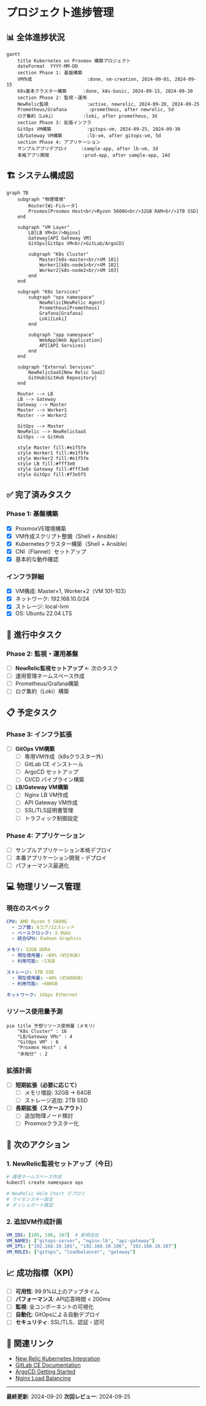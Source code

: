 # プロジェクト進捗管理

## 📊 全体進捗状況

```mermaid
gantt
    title Kubernetes on Proxmox 構築プロジェクト
    dateFormat  YYYY-MM-DD
    section Phase 1: 基盤構築
    VM作成                    :done, vm-creation, 2024-09-01, 2024-09-15
    K8s基本クラスター構築      :done, k8s-basic, 2024-09-15, 2024-09-20
    section Phase 2: 監視・運用
    NewRelic監視              :active, newrelic, 2024-09-20, 2024-09-25
    Prometheus/Grafana        :prometheus, after newrelic, 5d
    ログ集約（Loki）          :loki, after prometheus, 3d
    section Phase 3: 拡張インフラ
    GitOps VM構築             :gitops-vm, 2024-09-25, 2024-09-30
    LB/Gateway VM構築         :lb-vm, after gitops-vm, 5d
    section Phase 4: アプリケーション
    サンプルアプリデプロイ     :sample-app, after lb-vm, 3d
    本格アプリ開発            :prod-app, after sample-app, 14d
```

## 🏗️ システム構成図

```mermaid
graph TB
    subgraph "物理環境"
        Router[Wi-Fiルータ]
        Proxmox[Proxmox Host<br/>Ryzen 5600G<br/>32GB RAM<br/>1TB SSD]
    end
    
    subgraph "VM Layer"
        LB[LB VM<br/>Nginx]
        Gateway[API Gateway VM]
        GitOps[GitOps VM<br/>GitLab/ArgoCD]
        
        subgraph "K8s Cluster"
            Master[k8s-master<br/>VM 101]
            Worker1[k8s-node1<br/>VM 102]
            Worker2[k8s-node2<br/>VM 103]
        end
    end
    
    subgraph "K8s Services"
        subgraph "ops namespace"
            NewRelic[NewRelic Agent]
            Prometheus[Prometheus]
            Grafana[Grafana]
            Loki[Loki]
        end
        
        subgraph "app namespace"
            WebApp[Web Application]
            API[API Services]
        end
    end
    
    subgraph "External Services"
        NewRelicSaaS[New Relic SaaS]
        GitHub[GitHub Repository]
    end
    
    Router --> LB
    LB --> Gateway
    Gateway --> Master
    Master --> Worker1
    Master --> Worker2
    
    GitOps --> Master
    NewRelic --> NewRelicSaaS
    GitOps --> GitHub
    
    style Master fill:#e1f5fe
    style Worker1 fill:#e1f5fe
    style Worker2 fill:#e1f5fe
    style LB fill:#fff3e0
    style Gateway fill:#fff3e0
    style GitOps fill:#f3e5f5
```

## ✅ 完了済みタスク

### Phase 1: 基盤構築

- [x] ProxmoxVE環境構築
- [x] VM作成スクリプト整備（Shell + Ansible）
- [x] Kubernetesクラスター構築（Shell + Ansible）
- [x] CNI（Flannel）セットアップ
- [x] 基本的な動作確認

### インフラ詳細

- [x] VM構成: Master×1, Worker×2（VM 101-103）
- [x] ネットワーク: 192.168.10.0/24
- [x] ストレージ: local-lvm
- [x] OS: Ubuntu 22.04 LTS

## 🔄 進行中タスク

### Phase 2: 監視・運用基盤

- [ ] **NewRelic監視セットアップ** ← 次のタスク
- [ ] 運用管理ネームスペース作成
- [ ] Prometheus/Grafana構築
- [ ] ログ集約（Loki）構築

## 📋 予定タスク

### Phase 3: インフラ拡張

- [ ] **GitOps VM構築**
  - [ ] 専用VM作成（k8sクラスター外）
  - [ ] GitLab CE インストール
  - [ ] ArgoCD セットアップ
  - [ ] CI/CD パイプライン構築

- [ ] **LB/Gateway VM構築**
  - [ ] Nginx LB VM作成
  - [ ] API Gateway VM作成
  - [ ] SSL/TLS証明書管理
  - [ ] トラフィック制御設定

### Phase 4: アプリケーション

- [ ] サンプルアプリケーション本格デプロイ
- [ ] 本番アプリケーション開発・デプロイ
- [ ] パフォーマンス最適化

## 💻 物理リソース管理

### 現在のスペック

```yaml
CPU: AMD Ryzen 5 5600G
  - コア数: 6コア/12スレッド
  - ベースクロック: 3.9GHz
  - 統合GPU: Radeon Graphics

メモリ: 32GB DDR4
  - 現在使用量: ~60% (約19GB)
  - 利用可能: ~13GB

ストレージ: 1TB SSD
  - 現在使用量: ~40% (約400GB)
  - 利用可能: ~600GB

ネットワーク: 1Gbps Ethernet
```

### リソース使用量予測

```mermaid
pie title 予想リソース使用量（メモリ）
    "K8s Cluster" : 16
    "LB/Gateway VMs" : 4
    "GitOps VM" : 6
    "Proxmox Host" : 4
    "余裕分" : 2
```

### 拡張計画

- [ ] **短期拡張（必要に応じて）**
  - [ ] メモリ増設: 32GB → 64GB
  - [ ] ストレージ追加: 2TB SSD
  
- [ ] **長期拡張（スケールアウト）**
  - [ ] 追加物理ノード検討
  - [ ] Proxmoxクラスター化

## 🎯 次のアクション

### 1. NewRelic監視セットアップ（今日）

```bash
# 運用ネームスペース作成
kubectl create namespace ops

# NewRelic Helm Chart デプロイ
# ライセンスキー設定
# ダッシュボード確認
```

### 2. 追加VM作成計画

```yaml
VM_IDS: [105, 106, 107]  # 新規追加
VM_NAMES: ["gitops-server", "nginx-lb", "api-gateway"]
VM_IPS: ["192.168.10.105", "192.168.10.106", "192.168.10.107"]
VM_ROLES: ["gitops", "loadbalancer", "gateway"]
```

## 📈 成功指標（KPI）

- [ ] **可用性**: 99.9%以上のアップタイム
- [ ] **パフォーマンス**: API応答時間 < 200ms
- [ ] **監視**: 全コンポーネントの可視化
- [ ] **自動化**: GitOpsによる自動デプロイ
- [ ] **セキュリティ**: SSL/TLS、認証・認可

## 🔗 関連リンク

- [New Relic Kubernetes Integration](https://docs.newrelic.com/docs/kubernetes-pixie/kubernetes-integration/get-started/introduction-kubernetes-integration/)
- [GitLab CE Documentation](https://docs.gitlab.com/ee/install/)
- [ArgoCD Getting Started](https://argo-cd.readthedocs.io/en/stable/getting_started/)
- [Nginx Load Balancing](https://docs.nginx.com/nginx/admin-guide/load-balancer/)

---
**最終更新**: 2024-09-20
**次回レビュー**: 2024-09-25
